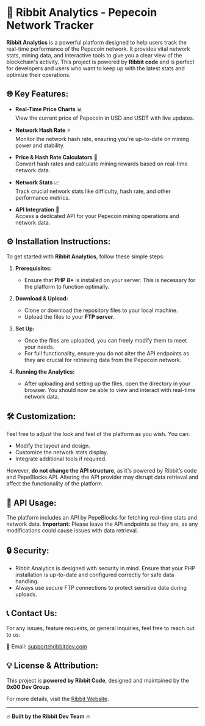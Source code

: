 # 🚀 Ribbit Analytics - Pepecoin Network Tracker

**Ribbit Analytics** is a powerful platform designed to help users track the real-time performance of the Pepecoin network. It provides vital network stats, mining data, and interactive tools to give you a clear view of the blockchain's activity. This project is powered by **Ribbit code** and is perfect for developers and users who want to keep up with the latest stats and optimize their operations.

## 🌐 Key Features:

- **Real-Time Price Charts** 📊  
  View the current price of Pepecoin in USD and USDT with live updates.

- **Network Hash Rate** ⚡  
  Monitor the network hash rate, ensuring you're up-to-date on mining power and stability.

- **Price & Hash Rate Calculators** 💸  
  Convert hash rates and calculate mining rewards based on real-time network data.

- **Network Stats** 📈  
  Track crucial network stats like difficulty, hash rate, and other performance metrics.

- **API Integration** 🔌  
  Access a dedicated API for your Pepecoin mining operations and network data.

## ⚙️ Installation Instructions:

To get started with **Ribbit Analytics**, follow these simple steps:

1. **Prerequisites:**
   - Ensure that **PHP 8+** is installed on your server. This is necessary for the platform to function optimally.

2. **Download & Upload:**
   - Clone or download the repository files to your local machine.
   - Upload the files to your **FTP server**.

3. **Set Up:**
   - Once the files are uploaded, you can freely modify them to meet your needs.
   - For full functionality, ensure you do not alter the API endpoints as they are crucial for retrieving data from the Pepecoin network.

4. **Running the Analytics:**
   - After uploading and setting up the files, open the directory in your browser. You should now be able to view and interact with real-time network data.

## 🛠️ Customization:

Feel free to adjust the look and feel of the platform as you wish. You can:
- Modify the layout and design.
- Customize the network stats display.
- Integrate additional tools if required.

However, **do not change the API structure**, as it's powered by Ribbit’s code and PepeBlocks API. Altering the API provider may disrupt data retrieval and affect the functionality of the platform.

## 📡 API Usage:

The platform includes an API by PepeBlocks for fetching real-time stats and network data. **Important:** Please leave the API endpoints as they are, as any modifications could cause issues with data retrieval. 

## 🔒 Security:

- Ribbit Analytics is designed with security in mind. Ensure that your PHP installation is up-to-date and configured correctly for safe data handling.
- Always use secure FTP connections to protect sensitive data during uploads.

## 📞 Contact Us:

For any issues, feature requests, or general inquiries, feel free to reach out to us:

📧 Email: [support@ribbitdev.com](mailto:support@0x00dev.com)

## 💡 License & Attribution:

This project is **powered by Ribbit Code**, designed and maintained by the **0x00 Dev Group**.

For more details, visit the [Ribbit Website](https://ribbit.0x00dev.com/).

---

🔥 **Built by the Ribbit Dev Team** 🔥
